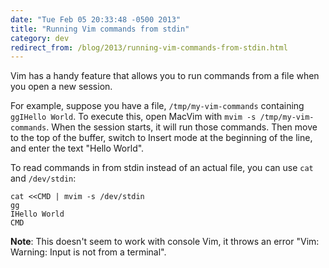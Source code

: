 ```yaml
---
date: "Tue Feb 05 20:33:48 -0500 2013"
title: "Running Vim commands from stdin"
category: dev
redirect_from: /blog/2013/running-vim-commands-from-stdin.html
---
```


Vim has a handy feature that allows you to run commands from a file when you
open a new session.

For example, suppose you have a file, `/tmp/my-vim-commands` containing
`ggIHello World`. To execute this, open MacVim with `mvim -s
/tmp/my-vim-commands`. When the session starts, it will run those commands.
Then move to the top of the buffer, switch to Insert mode at the beginning of
the line, and enter the text "Hello World".

To read commands in from stdin instead of an actual file, you can use `cat`
and `/dev/stdin`:

```
cat <<CMD | mvim -s /dev/stdin
gg
IHello World
CMD
```

**Note**: This doesn't seem to work with console Vim, it throws an error "Vim:
Warning: Input is not from a terminal".
